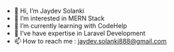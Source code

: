 - 👋 Hi, I’m Jaydev Solanki
- 👀 I’m interested in MERN Stack
- 🌱 I’m currently learning with CodeHelp
- 💞️ I’ve have expertise in Laravel Development
- 📫 How to reach me : jaydev.solanki888@gmail.com

<!---
JaydevSolankiGit/JaydevSolankiGit is a ✨ special ✨ repository because its `README.md` (this file) appears on your GitHub profile.
You can click the Preview link to take a look at your changes.
--->
